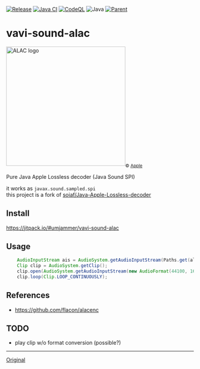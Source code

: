 [![Release](https://jitpack.io/v/umjammer/vavi-sound-alac.svg)](https://jitpack.io/#umjammer/vavi-sound-alac)
[![Java CI](https://github.com/umjammer/vavi-sound-alac/actions/workflows/maven.yml/badge.svg)](https://github.com/umjammer/vavi-sound-alac/actions/workflows/maven.yml)
[![CodeQL](https://github.com/umjammer/vavi-sound-alac/actions/workflows/codeql-analysis.yml/badge.svg)](https://github.com/umjammer/vavi-sound-alac/actions/workflows/codeql-analysis.yml)
![Java](https://img.shields.io/badge/Java-17-b07219)
[![Parent](https://img.shields.io/badge/Parent-vavi--sound--sandbox-pink)](https://github.com/umjammer/vavi-sound-sandbox)

# vavi-sound-alac

<img src="https://user-images.githubusercontent.com/493908/194699473-aaee645a-d178-4d9f-b220-9de335bf4c62.png" width="320" alt="ALAC logo"/><sub>© <a href="https://alac.macosforge.org">Apple</a></sub>

Pure Java Apple Lossless decoder (Java Sound SPI)

it works as `javax.sound.sampled.spi`</br>
this project is a fork of [soiaf/Java-Apple-Lossless-decoder](https://github.com/soiaf/Java-Apple-Lossless-decoder)

## Install

https://jitpack.io/#umjammer/vavi-sound-alac

## Usage

```java
    AudioInputStream ais = AudioSystem.getAudioInputStream(Paths.get(alac).toFile());
    Clip clip = AudioSystem.getClip();
    clip.open(AudioSystem.getAudioInputStream(new AudioFormat(44100, 16, 2, true, false), ais));
    clip.loop(Clip.LOOP_CONTINUOUSLY);
```

## References

 * https://github.com/flacon/alacenc

## TODO

 * play clip w/o format conversion (possible?)

---

[Original](src/main/java/com/beatofthedrum/alacdecoder/readme.md)
